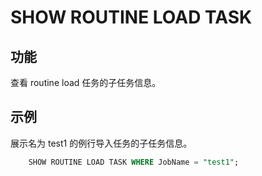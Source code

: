 # SHOW ROUTINE LOAD TASK

## 功能

查看 routine load 任务的子任务信息。

## 示例

展示名为 test1 的例行导入任务的子任务信息。  

```sql
    SHOW ROUTINE LOAD TASK WHERE JobName = "test1";  
```
